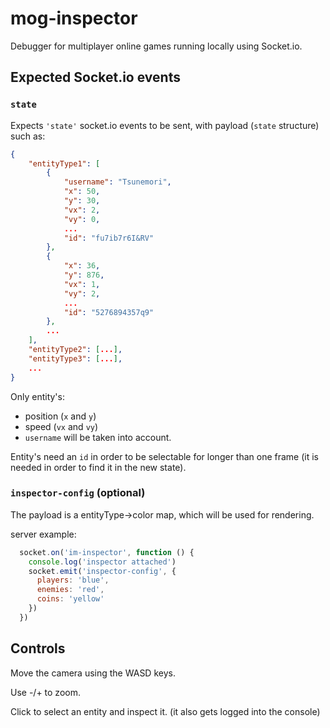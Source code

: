 # mog-inspector

Debugger for multiplayer online games running locally using Socket.io.

## Expected Socket.io events

### `state`

Expects `'state'` socket.io events to be sent, with payload (`state` structure) such as:

```json
{
    "entityType1": [
        {
            "username": "Tsunemori",
            "x": 50,
            "y": 30,
            "vx": 2,
            "vy": 0,
            ...
            "id": "fu7ib7r6I&RV"
        },
        {
            "x": 36,
            "y": 876,
            "vx": 1,
            "vy": 2,
            ...
            "id": "5276894357q9"
        },
        ...
    ],
    "entityType2": [...],
    "entityType3": [...],
    ...
}
```

Only entity's:
- position (`x` and `y`)
- speed (`vx` and `vy`)
- `username`
will be taken into account.

Entity's need an `id` in order to be selectable for longer than one frame (it is needed in order to find it in the new state).

### `inspector-config` (optional)

The payload is a entityType->color map, which will be used for rendering.

server example:
```js
  socket.on('im-inspector', function () {
    console.log('inspector attached')
    socket.emit('inspector-config', {
      players: 'blue',
      enemies: 'red',
      coins: 'yellow'
    })
  })
```

## Controls

Move the camera using the WASD keys.

Use -/+ to zoom.

Click to select an entity and inspect it. (it also gets logged into the console)